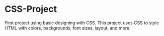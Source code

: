 # CSS-Project
First project using basic designing with CSS. This project uses CSS to style HTML with colors, backgrounds, font sizes, layout, and more.
